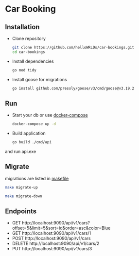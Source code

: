 # Car Booking

## Installation
- Clone repository
    ```bash
    git clone https://github.com/helloWRLDs/car-bookings.git
    cd car-bookings 
    ```
- Install dependencies
    ```bash
    go mod tidy
    ```
- Install goose for migrations
    ```bash
    go install github.com/pressly/goose/v3/cmd/goose@v3.19.2
    ```

## Run
- Start your db or use [docker-compose](./docker-compose.yml)
    ```bash
    docker-compose up -d
    ```
- Build application
    ```bash
    go build ./cmd/api
    ```
and run api.exe

## Migrate
migrations are listed in [makefile](./Makefile)
```bash
make migrate-up
```
```bash
make migrate-down
```

## Endpoints
- GET http://localhost:9090/api/v1/cars?offset=5&limit=5&sort=id&order=asc&color=Blue
- GET http://localhost:9090/api/v1/cars/1
- POST http://localhost:9090/api/v1/cars
- DELETE http://localhost:9090/api/v1/cars/2
- PUT http://localhost:9090/api/v1/cars/3

